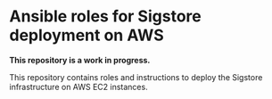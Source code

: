 # Ansible roles for Sigstore deployment on AWS

**This repository is a work in progress.**

This repository contains roles and instructions to deploy the Sigstore infrastructure on AWS EC2 instances.

